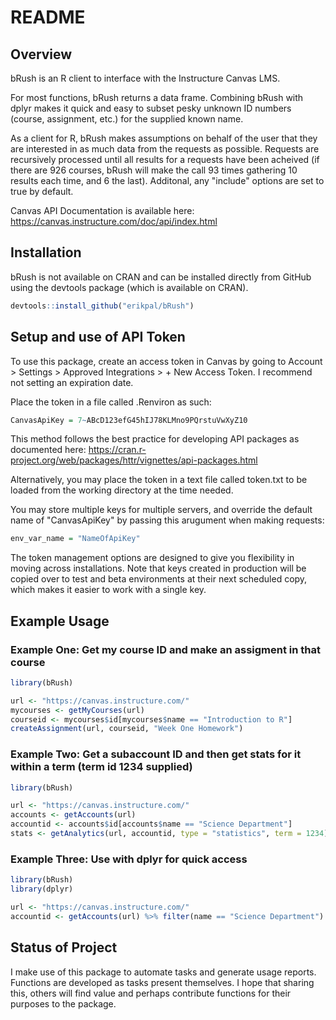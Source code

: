 README
================

Overview
--------

bRush is an R client to interface with the Instructure Canvas LMS.

For most functions, bRush returns a data frame. Combining bRush with dplyr makes it quick and easy to subset pesky unknown ID numbers (course, assignment, etc.) for the supplied known name.

As a client for R, bRush makes assumptions on behalf of the user that they are interested in as much data from the requests as possible. Requests are recursively processed until all results for a requests have been acheived (if there are 926 courses, bRush will make the call 93 times gathering 10 results each time, and 6 the last). Additonal, any "include" options are set to true by default.

Canvas API Documentation is available here: <https://canvas.instructure.com/doc/api/index.html>

Installation
------------

bRush is not available on CRAN and can be installed directly from GitHub using the devtools package (which is available on CRAN).

``` r
devtools::install_github("erikpal/bRush")
```

Setup and use of API Token
--------------------------

To use this package, create an access token in Canvas by going to Account &gt; Settings &gt; Approved Integrations &gt; + New Access Token. I recommend not setting an expiration date.

Place the token in a file called .Renviron as such:

``` r
CanvasApiKey = 7~ABcD123efG45hIJ78KLMno9PQrstuVwXyZ10
```

This method follows the best practice for developing API packages as documented here: <https://cran.r-project.org/web/packages/httr/vignettes/api-packages.html>

Alternatively, you may place the token in a text file called token.txt to be loaded from the working directory at the time needed.

You may store multiple keys for multiple servers, and override the default name of "CanvasApiKey" by passing this arugument when making requests:

``` r
env_var_name = "NameOfApiKey"
```

The token management options are designed to give you flexibility in moving across installations. Note that keys created in production will be copied over to test and beta environments at their next scheduled copy, which makes it easier to work with a single key.

Example Usage
-------------

### Example One: Get my course ID and make an assigment in that course

``` r
library(bRush)

url <- "https://canvas.instructure.com/"
mycourses <- getMyCourses(url)
courseid <- mycourses$id[mycourses$name == "Introduction to R"]
createAssignment(url, courseid, "Week One Homework")
```

### Example Two: Get a subaccount ID and then get stats for it within a term (term id 1234 supplied)

``` r
library(bRush)

url <- "https://canvas.instructure.com/"
accounts <- getAccounts(url)
accountid <- accounts$id[accounts$name == "Science Department"]
stats <- getAnalytics(url, accountid, type = "statistics", term = 1234)
```

### Example Three: Use with dplyr for quick access

``` r
library(bRush)
library(dplyr)

url <- "https://canvas.instructure.com/"
accountid <- getAccounts(url) %>% filter(name == "Science Department") %>% .[["id"]]
```

Status of Project
-----------------

I make use of this package to automate tasks and generate usage reports. Functions are developed as tasks present themselves. I hope that sharing this, others will find value and perhaps contribute functions for their purposes to the package.
